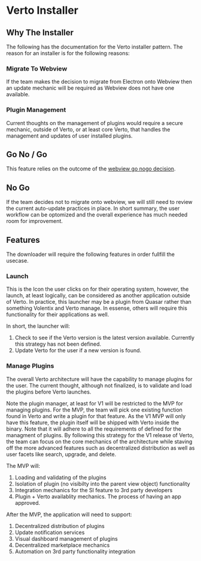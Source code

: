 # Verto Installer

## Why The Installer

The following has the documentation for the Verto installer pattern. The reason for an installer is for the following reasons:

### Migrate To Webview

If the team makes the decision to migrate from Electron onto Webview then an update mechanic will be required as Webview does not have one available.

### Plugin Management

Current thoughts on the management of plugins would require a secure mechanic, outside of Verto, or at least core Verto, that handles the management and updates of user installed plugins.

## Go No / Go

This feature relies on the outcome of the [webview go nogo decision](webview.md).

## No Go

If the team decides not to migrate onto webview, we will still need to review the current auto-update practices in place. In short summary, the user workflow can be optomized and the overall experience has much needed room for improvement.

## Features

The downloader will require the following features in order fullfill the usecase.

### Launch

This is the Icon the user clicks on for their operating system, however, the launch, at least logically, can be considered as another application outside of Verto. In practice, this launcher may be a plugin from Quasar rather than something Volentix and Verto manage. In essense, others will require this functionality for their applications as well.

In short, the launcher will:

1. Check  to see if the Verto version is the latest version available. Currently this strategy has not been defined.
2. Update Verto for the user if a new version is found.

### Manage Plugins

The overall Verto architecture will have the capability to manage plugins for the user. The current thought, although not finalized, is to validate and load the plugins before Verto launches.

Note the plugin manager, at least for V1 will be restricted to the MVP for managing plugins. For the MVP, the team will pick one existing function found in Verto and write a plugin for that feature. As the V1 MVP will only have this feature, the plugin itself will be shipped with Verto inside the binary. Note that it will adhere to all the requirements of defined for the managment of plugins. By following this strategy for the V1 release of Verto, the team can focus on the core mechanics of the architecture while staving off the more advanced features such as decentralized distribution as well as user facets like search, upgrade, and delete.

The MVP will:

1. Loading and validating of the plugins
2. Isolation of plugin (no visibilty into the parent view object) functionality
3. Integration mechanics for the SI feature to 3rd party developers
4. Plugin + Verto availablity mechanics. The process of having an app approved.

After the MVP, the application will need to support:

1. Decentralized distribution of plugins
2. Update notification services
3. Visual dashboard management of plugins
4. Decentralized marketplace mechanics
5. Automation on 3rd party functionality integration